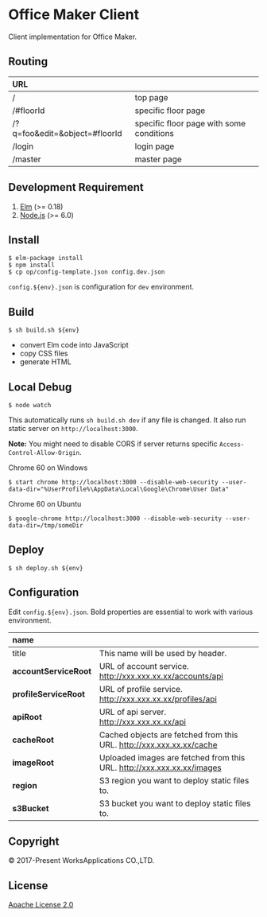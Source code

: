 Office Maker Client
====

Client implementation for Office Maker.

## Routing

|URL||
|:--|:--|
|/|top page|
|/#floorId|specific floor page|
|/?q=foo&edit=&object=#floorId|specific floor page with some conditions|
|/login|login page|
|/master|master page|


## Development Requirement

1. [Elm](http://elm-lang.org/) (>= 0.18)
2. [Node.js](https://nodejs.org/) (>= 6.0)

## Install

```
$ elm-package install
$ npm install
$ cp op/config-template.json config.dev.json
```

`config.${env}.json` is configuration for `dev` environment.

## Build

```
$ sh build.sh ${env}
```

- convert Elm code into JavaScript
- copy CSS files
- generate HTML


## Local Debug

```
$ node watch
```

This automatically runs `sh build.sh dev` if any file is changed. It also run static server on `http://localhost:3000`.

**Note:** You might need to disable CORS if server returns specific `Access-Control-Allow-Origin`.

Chrome 60 on Windows
```
$ start chrome http://localhost:3000 --disable-web-security --user-data-dir="%UserProfile%\AppData\Local\Google\Chrome\User Data"
```

Chrome 60 on Ubuntu
```
$ google-chrome http://localhost:3000 --disable-web-security --user-data-dir=/tmp/someDir
```

## Deploy

```
$ sh deploy.sh ${env}
```

## Configuration

Edit `config.${env}.json`. Bold properties are essential to work with various environment.

|name||
|:--|:--|
|title|This name will be used by header.|
|**accountServiceRoot**|URL of account service. http://xxx.xxx.xx.xx/accounts/api |
|**profileServiceRoot**|URL of profile service. http://xxx.xxx.xx.xx/profiles/api |
|**apiRoot**|URL of api server. http://xxx.xxx.xx.xx/api |
|**cacheRoot**|Cached objects are fetched from this URL. http://xxx.xxx.xx.xx/cache |
|**imageRoot**|Uploaded images are fetched from this URL. http://xxx.xxx.xx.xx/images |
|**region**|S3 region you want to deploy static files to. |
|**s3Bucket**|S3 bucket you want to deploy static files to. |


## Copyright

© 2017-Present WorksApplications CO.,LTD.


## License

[Apache License 2.0](LICENSE)
